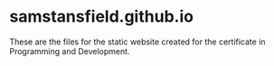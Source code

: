 # samstansfield.github.io

These are the files for the static website created for the certificate in Programming and Development.

